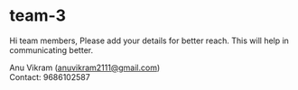 # team-3

Hi team members,
Please add your details for better reach. This will help in communicating better. 

Anu Vikram (anuvikram2111@gmail.com)<br>
Contact: 9686102587
